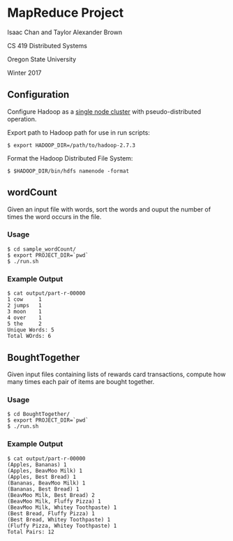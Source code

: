 # MapReduce Project

Isaac Chan and Taylor Alexander Brown

CS 419 Distributed Systems

Oregon State University

Winter 2017

## Configuration

Configure Hadoop as a [single node cluster](http://hadoop.apache.org/docs/current/hadoop-project-dist/hadoop-common/SingleCluster.html) with pseudo-distributed operation.

Export path to Hadoop path for use in run scripts:

    $ export HADOOP_DIR=/path/to/hadoop-2.7.3

Format the Hadoop Distributed File System:

    $ $HADOOP_DIR/bin/hdfs namenode -format

## wordCount

Given an input file with words, sort the words and ouput the number of times the word occurs in the file.

### Usage

    $ cd sample_wordCount/
    $ export PROJECT_DIR=`pwd`
    $ ./run.sh

### Example Output

    $ cat output/part-r-00000
    1 cow     1
    2 jumps   1
    3 moon    1
    4 over    1
    5 the     2
    Unique Words: 5
    Total WOrds: 6

## BoughtTogether

Given input files containing lists of rewards card transactions, compute how many times each pair of items are bought together.

### Usage

    $ cd BoughtTogether/
    $ export PROJECT_DIR=`pwd`
    $ ./run.sh

### Example Output

    $ cat output/part-r-00000
    (Apples, Bananas) 1
    (Apples, BeavMoo Milk) 1
    (Apples, Best Bread) 1
    (Bananas, BeavMoo Milk) 1
    (Bananas, Best Bread) 1
    (BeavMoo Milk, Best Bread) 2
    (BeavMoo Milk, Fluffy Pizza) 1
    (BeavMoo Milk, Whitey Toothpaste) 1
    (Best Bread, Fluffy Pizza) 1
    (Best Bread, Whitey Toothpaste) 1
    (Fluffy Pizza, Whitey Toothpaste) 1
    Total Pairs: 12
